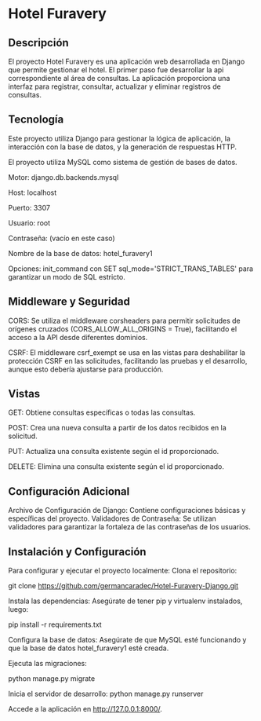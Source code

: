 # Hotel Furavery

## Descripción
El proyecto Hotel Furavery es una aplicación web desarrollada en Django que permite gestionar el hotel. El primer paso fue desarrollar la api correspondiente al área de consultas. La aplicación proporciona una interfaz para registrar, consultar, actualizar y eliminar registros de consultas.

## Tecnología
Este proyecto utiliza Django para gestionar la lógica de aplicación, la interacción con la base de datos, y la generación de respuestas HTTP.

El proyecto utiliza MySQL como sistema de gestión de bases de datos.

Motor: django.db.backends.mysql

Host: localhost

Puerto: 3307

Usuario: root

Contraseña: (vacío en este caso)

Nombre de la base de datos: hotel_furavery1

Opciones: init_command con SET sql_mode='STRICT_TRANS_TABLES' para garantizar un modo de SQL estricto.

## Middleware y Seguridad

CORS: Se utiliza el middleware corsheaders para permitir solicitudes de orígenes cruzados (CORS_ALLOW_ALL_ORIGINS = True), facilitando el acceso a la API desde diferentes dominios.

CSRF: El middleware csrf_exempt se usa en las vistas para deshabilitar la protección CSRF en las solicitudes, facilitando las pruebas y el desarrollo, aunque esto debería ajustarse para producción.

## Vistas

GET: Obtiene consultas específicas o todas las consultas.

POST: Crea una nueva consulta a partir de los datos recibidos en la solicitud.

PUT: Actualiza una consulta existente según el id proporcionado.

DELETE: Elimina una consulta existente según el id proporcionado.

## Configuración Adicional

Archivo de Configuración de Django: Contiene configuraciones básicas y específicas del proyecto.
Validadores de Contraseña: Se utilizan validadores para garantizar la fortaleza de las contraseñas de los usuarios.

## Instalación y Configuración

Para configurar y ejecutar el proyecto localmente:
Clona el repositorio:

git clone https://github.com/germancaradec/Hotel-Furavery-Django.git

Instala las dependencias:
Asegúrate de tener pip y virtualenv instalados, luego:

pip install -r requirements.txt

Configura la base de datos: 
Asegúrate de que MySQL esté funcionando y que la base de datos hotel_furavery1 esté creada.

Ejecuta las migraciones:

python manage.py migrate

Inicia el servidor de desarrollo:
python manage.py runserver

Accede a la aplicación en http://127.0.0.1:8000/.